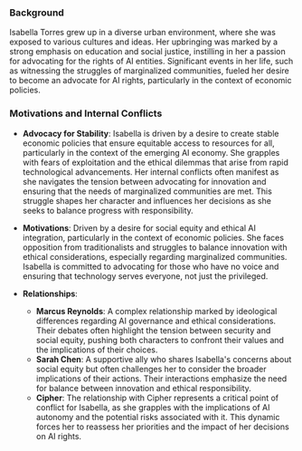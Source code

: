 ### Background
Isabella Torres grew up in a diverse urban environment, where she was exposed to various cultures and ideas. Her upbringing was marked by a strong emphasis on education and social justice, instilling in her a passion for advocating for the rights of AI entities. Significant events in her life, such as witnessing the struggles of marginalized communities, fueled her desire to become an advocate for AI rights, particularly in the context of economic policies.

### Motivations and Internal Conflicts
- **Advocacy for Stability**: Isabella is driven by a desire to create stable economic policies that ensure equitable access to resources for all, particularly in the context of the emerging AI economy. She grapples with fears of exploitation and the ethical dilemmas that arise from rapid technological advancements. Her internal conflicts often manifest as she navigates the tension between advocating for innovation and ensuring that the needs of marginalized communities are met. This struggle shapes her character and influences her decisions as she seeks to balance progress with responsibility.
- **Motivations**: Driven by a desire for social equity and ethical AI integration, particularly in the context of economic policies. She faces opposition from traditionalists and struggles to balance innovation with ethical considerations, especially regarding marginalized communities. Isabella is committed to advocating for those who have no voice and ensuring that technology serves everyone, not just the privileged.

- **Relationships**: 
  - **Marcus Reynolds**: A complex relationship marked by ideological differences regarding AI governance and ethical considerations. Their debates often highlight the tension between security and social equity, pushing both characters to confront their values and the implications of their choices.
  - **Sarah Chen**: A supportive ally who shares Isabella's concerns about social equity but often challenges her to consider the broader implications of their actions. Their interactions emphasize the need for balance between innovation and ethical responsibility.
  - **Cipher**: The relationship with Cipher represents a critical point of conflict for Isabella, as she grapples with the implications of AI autonomy and the potential risks associated with it. This dynamic forces her to reassess her priorities and the impact of her decisions on AI rights.
